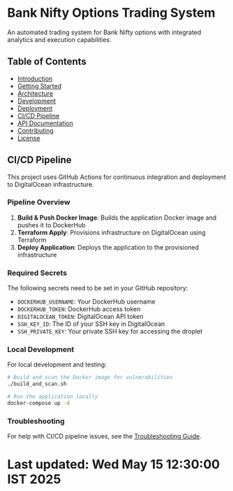 # Bank Nifty Options Trading System

An automated trading system for Bank Nifty options with integrated analytics and execution capabilities.

## Table of Contents

- [Introduction](#introduction)
- [Getting Started](#getting-started)
- [Architecture](#architecture)
- [Development](#development)
- [Deployment](#deployment)
- [CI/CD Pipeline](#cicd-pipeline)
- [API Documentation](#api-documentation)
- [Contributing](#contributing)
- [License](#license)

## CI/CD Pipeline

This project uses GitHub Actions for continuous integration and deployment to DigitalOcean infrastructure.

### Pipeline Overview

1. **Build & Push Docker Image**: Builds the application Docker image and pushes it to DockerHub
2. **Terraform Apply**: Provisions infrastructure on DigitalOcean using Terraform
3. **Deploy Application**: Deploys the application to the provisioned infrastructure

### Required Secrets

The following secrets need to be set in your GitHub repository:

- `DOCKERHUB_USERNAME`: Your DockerHub username
- `DOCKERHUB_TOKEN`: DockerHub access token
- `DIGITALOCEAN_TOKEN`: DigitalOcean API token
- `SSH_KEY_ID`: The ID of your SSH key in DigitalOcean
- `SSH_PRIVATE_KEY`: Your private SSH key for accessing the droplet

### Local Development

For local development and testing:

```bash
# Build and scan the Docker image for vulnerabilities
./build_and_scan.sh

# Run the application locally
docker-compose up -d
```

### Troubleshooting

For help with CI/CD pipeline issues, see the [Troubleshooting Guide](docs/TROUBLESHOOTING.md).

# Last updated: Wed May 15 12:30:00 IST 2025
